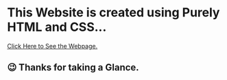 # This Website is created using Purely HTML and CSS...
  [Click Here to See the Webpage.](https://prathameshbelurkar.github.io/website-project/)
## 😉 Thanks for taking a Glance. 

